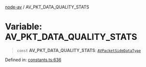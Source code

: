 [node-av](../globals.md) / AV\_PKT\_DATA\_QUALITY\_STATS

# Variable: AV\_PKT\_DATA\_QUALITY\_STATS

> `const` **AV\_PKT\_DATA\_QUALITY\_STATS**: [`AVPacketSideDataType`](../type-aliases/AVPacketSideDataType.md)

Defined in: [constants.ts:636](https://github.com/seydx/av/blob/f8631fc881b394300b1479f511d55cf1c370a87f/src/constants/constants.ts#L636)
